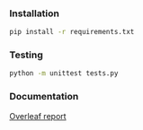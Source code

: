 ### Installation

```bash
pip install -r requirements.txt
```

### Testing
```bash
python -m unittest tests.py
```


### Documentation
[Overleaf report](https://www.overleaf.com/project/6342e7bc02314c5328e9f421)
